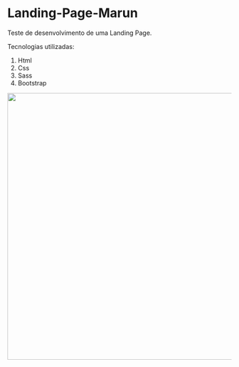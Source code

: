 # Landing-Page-Marun
Teste de desenvolvimento de uma Landing Page.

Tecnologias utilizadas:
1. Html
2. Css
3. Sass
5. Bootstrap


<img src="https://user-images.githubusercontent.com/30248962/159371411-11e319ca-41bc-4ba6-9530-3ecb378405e0.gif" width="600px" >
